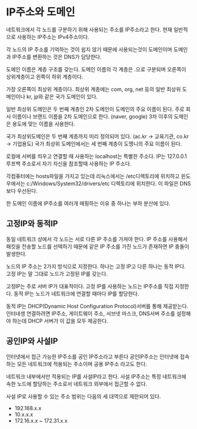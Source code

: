 # IP주소와 도메인
네트워크에서 각 노드를 구분하기 위해 사용되는 주소를 IP주소라고 한다. 현재 일반적으로 사용하는 IP주소는 IPv4주소이다.

각 노드의 IP 주소를 기억하는 것이 쉽지 않기 때문에 사용되는것이 도메인이며 도메인과 IP주소를 변환하는 것은 DNS가 담당한다.

도메인 이름은 계층 구조를 갖는다. 도메인 이름의 각 계층은 .으로 구분되며 오른쪽이 상위계층이고 왼쪽이 하위 계층이다. 

가장 오른쪽이 최상위 계층이다. 최상위 계층에는 com, org, net 등의 일반 최상위 도메인이나 kr, jp와 같은 국가 도메인이 있다.

일반 최상위 도메인은 두 번째 계층인 2차 도메인이 도메인의 주요 이름이 된다. 주로 회사 이름이나 브랜드 이름을 2차 도메인으로 한다. (naver, google) 3차 이후의 도메인은 용도에 맞는 이름을 사용한다.

국가 최상위도메인은 두 번째 계층까지 미리 정의되어 있다. (ac.kr -> 교육기관, co.kr -> 기업용도) 국가 최상위 도메인에서는 세 번째 계층이 도멩니의 주요 이름이 된다.

로컬에 서버를 띄우고 연결할 때 사용하는 localhost는 특별한 주소다. IP는 127.0.0.1 루프백 주소로서 자기 자신을 참조할때 사용하는 IP 주소다.

각컴퓨터에는 hosts파일을 가지고 있는데 리눅스에서는 /etc디렉토리에 위치하고 윈도우에서는 c:/Windows/System32/drivers/etc 디렉토리에 위치한다. 이 파일은 DNS보다 우선된다.

한 도메인 이름에 IP주소를 여러개 매핑하는 이유 중 하나는 부하 분산에 있다. 

## 고정IP와 동적IP
동일 네트워크 상에서 각 노드는 서로 다른 IP 주소를 가져야 한다. IP 주소를 사용해서 패킷을 전송할 노드를 선택하기 때문에 같은 IP 주소를 가진 노드가 존재하면 IP 충돌이 발생한다.

노드의 IP 주소는 2가지 방식으로 지정한다. 하나는 고정 IP고 다른 하나는 동적 IP다. 고정 IP는 말 그대로 노드가 고정된 IP를 갖는다. 

고정IP는 주로 서버 IP가 대표적이다. 고정 IP를 사용하는 노드는 IP주소를 직접 지정한다. 동적 IP는 노드가 네트워크에 연결할 때마다 IP를 할당한다. 

동적 IP는 DHCP(Dynamic Host Configuration Protocol)서버를 통해 제공받는다. 인터네셍 연결하려면 IP주소, 게이트웨이 주소, 서브넷 마스크, DNS서버 주소를 설정해야 하는데 DHCP 서버가 이 값을 모두 제공한다.

## 공인IP와 사설IP

인터넷에서 접근 가능한 IP주소를 공인 IP주소라고 부른다 공인IP주소는 인터넷에 접속하는 모든 네트워크에 적용되는 주소이며 공용 IP주소 라고도 한다.

네트워크 내부에서만 적용되는 IP를 사설IP라고 한다. 사설 IP주소는 특정 네트워크에 속한 노드에 할당하는 주소로서 네트워크 외부에서 접근할 수 없다.

사설 IP로 사용할 수 있는 주소 범위는 다음의 세 대역으로 제한되어 있다.
- 192.168.x.x
- 10.x.x.x
- 172.16.x.x ~ 172.31.x.x


